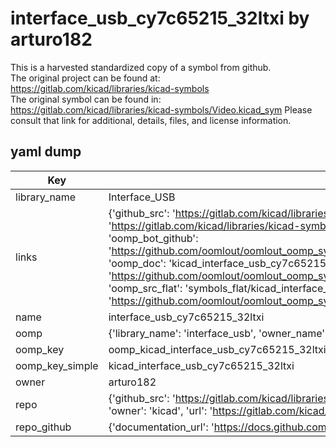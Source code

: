 # interface_usb_cy7c65215_32ltxi by arturo182  
This is a harvested standardized copy of a symbol from github.  
The original project can be found at:  
https://gitlab.com/kicad/libraries/kicad-symbols  
The original symbol can be found in:
https://gitlab.com/kicad/libraries/kicad-symbols/Video.kicad_sym
Please consult that link for additional, details, files, and license information.  
## yaml dump  
| Key | Value |  
| --- | --- |  
| library_name | Interface_USB |  
| links | {'github_src': 'https://gitlab.com/kicad/libraries/kicad-symbols/Video.kicad_sym', 'github_src_repo': 'https://gitlab.com/kicad/libraries/kicad-symbols', 'oomp_bot': 'kicad_interface_usb_cy7c65215_32ltxi/working', 'oomp_bot_github': 'https://github.com/oomlout/oomlout_oomp_symbol_bot/tree/main/kicad_interface_usb_cy7c65215_32ltxi/working', 'oomp_doc': 'kicad_interface_usb_cy7c65215_32ltxi/working', 'oomp_doc_github': 'https://github.com/oomlout/oomlout_oomp_symbol_doc/tree/main/kicad_interface_usb_cy7c65215_32ltxi/working', 'oomp_src_flat': 'symbols_flat/kicad_interface_usb_cy7c65215_32ltxi/working', 'oomp_src_flat_github': 'https://github.com/oomlout/oomlout_oomp_symbol_src/tree/main/kicad_interface_usb_cy7c65215_32ltxi/working'} |  
| name | interface_usb_cy7c65215_32ltxi |  
| oomp | {'library_name': 'interface_usb', 'owner_name': 'kicad', 'symbol_name': 'interface_usb_cy7c65215_32ltxi'} |  
| oomp_key | oomp_kicad_interface_usb_cy7c65215_32ltxi |  
| oomp_key_simple | kicad_interface_usb_cy7c65215_32ltxi |  
| owner | arturo182 |  
| repo | {'github_src': 'https://gitlab.com/kicad/libraries/kicad-symbols/Video.kicad_sym', 'name': 'libraries/kicad-symbols', 'owner': 'kicad', 'url': 'https://gitlab.com/kicad/libraries/kicad-symbols'} |  
| repo_github | {'documentation_url': 'https://docs.github.com/rest/repos/repos#get-a-repository', 'message': 'Not Found'} |  

